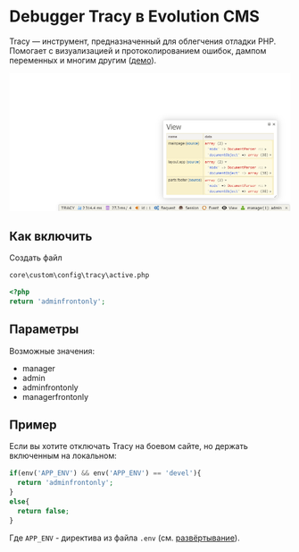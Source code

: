 # Debugger Tracy в Evolution CMS

Tracy — инструмент, предназначенный для облегчения отладки PHP. Помогает с визуализацией и протоколированием ошибок, дампом переменных и многим другим ([демо](https://nette.github.io/tracy/tracy-debug-bar.html)).

![ТВ-параметры](/assets/images/s14.png)

## Как включить

Создать файл

```
core\custom\config\tracy\active.php
```

```php
<?php
return 'adminfrontonly';
```

## Параметры

Возможные значения:

- manager
- admin
- adminfrontonly
- managerfrontonly

## Пример

Если вы хотите отключать Tracy на боевом сайте, но держать включенным на локальном:

```php
if(env('APP_ENV') && env('APP_ENV') == 'devel'){
  return 'adminfrontonly';
}
else{
  return false;
}
```

Где `APP_ENV` - директива из файла `.env` (см. [развёртывание](/v3/01_%D0%9D%D0%B0%D1%87%D0%B0%D0%BB%D0%BE%20%D1%80%D0%B0%D0%B1%D0%BE%D1%82%D1%8B/004_%D0%A0%D0%B0%D0%B7%D0%B2%D0%B5%D1%80%D1%82%D1%8B%D0%B2%D0%B0%D0%BD%D0%B8%D0%B5.md)).
